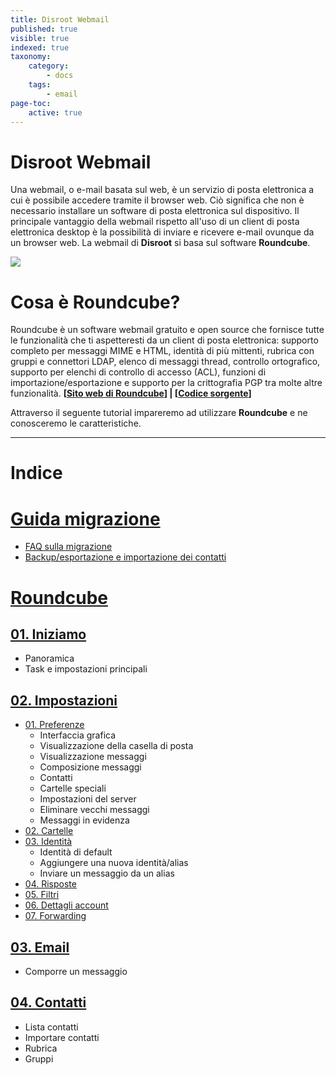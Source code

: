 ```yaml
---
title: Disroot Webmail
published: true
visible: true
indexed: true
taxonomy:
    category:
        - docs
    tags:
        - email
page-toc:
    active: true
---
```


# Disroot Webmail
Una webmail, o e-mail basata sul web, è un servizio di posta elettronica a cui è possibile accedere tramite il browser web. Ciò significa che non è necessario installare un software di posta elettronica sul dispositivo. Il principale vantaggio della webmail rispetto all'uso di un client di posta elettronica desktop è la possibilità di inviare e ricevere e-mail ovunque da un browser web. 
La webmail di **Disroot** si basa sul software **Roundcube**.


![](roundcube/rc_logo.png)

# Cosa è Roundcube?
Roundcube è un software webmail gratuito e open source che fornisce tutte le funzionalità che ti aspetteresti da un client di posta elettronica: supporto completo per messaggi MIME e HTML, identità di più mittenti, rubrica con gruppi e connettori LDAP, elenco di messaggi thread, controllo ortografico, supporto per elenchi di controllo di accesso (ACL), funzioni di importazione/esportazione e supporto per la crittografia PGP tra molte altre funzionalità.
**[[Sito web di Roundcube](https://roundcube.net/)] | [[Codice sorgente](https://github.com/roundcube/roundcubemail/)]**

Attraverso il seguente tutorial impareremo ad utilizzare **Roundcube** e ne conosceremo le caratteristiche.

----

# Indice

# [Guida migrazione](migration)
  - [FAQ sulla migrazione](migration/faq)
  - [Backup/esportazione e importazione dei contatti](migration/backup)

# [Roundcube](roundcube)
## [01. Iniziamo](roundcube/getting_started)
  - Panoramica
  - Task e impostazioni principali

## [02. Impostazioni](roundcube/settings)
  - [01. Preferenze](roundcube/settings/preferences)
    - Interfaccia grafica
    - Visualizzazione della casella di posta
    - Visualizzazione messaggi
    - Composizione messaggi
    - Contatti
    - Cartelle speciali
    - Impostazioni del server
    - Eliminare vecchi messaggi
    - Messaggi in evidenza
  - [02. Cartelle](roundcube/settings/folders)
  - [03. Identità](roundcube/settings/identities)
    - Identità di default
    - Aggiungere una nuova identità/alias
    - Inviare un messaggio da un alias
  - [04. Risposte](roundcube/settings/responses)
  - [05. Filtri](roundcube/settings/filters)
  - [06. Dettagli account](roundcube/settings/account_details)
  - [07. Forwarding](settings/forwarding)

## [03. Email](roundcube/email)
  - Comporre un messaggio

## [04. Contatti](roundcube/contacts)
  - Lista contatti
  - Importare contatti
  - Rubrica
  - Gruppi
